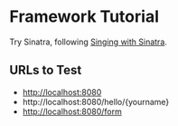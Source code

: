 # Framework Tutorial

Try Sinatra, following [Singing with Sinatra](http://code.tutsplus.com/tutorials/singing-with-sinatra--net-18965).

## URLs to Test

* [http://localhost:8080](http://localhost:8080)
* http://localhost:8080/hello/{yourname}
* [http://localhost:8080/form](http://localhost:8080/form)
